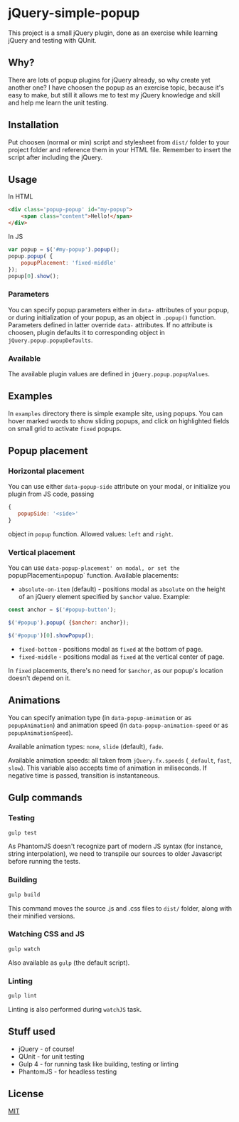 # jQuery-simple-popup

This project is a small jQuery plugin, done as an exercise while learning jQuery and testing with QUnit.

## Why?

There are lots of popup plugins for jQuery already, so why create yet another one? I have choosen the popup as an exercise topic, because it's easy to make, but still it allows me to test my jQuery knowledge and skill and help me learn the unit testing.

## Installation

Put choosen (normal or min) script and stylesheet from `dist/` folder to your project folder and reference them in your HTML file. Remember to insert the script after including the jQuery.

## Usage

In HTML
```html
<div class='popup-popup' id="my-popup">
    <span class="content">Hello!</span>
</div>
```

In JS
```javascript
var popup = $('#my-popup').popup();
popup.popup( {
    popupPlacement: 'fixed-middle'
});
popup[0].show();
```

### Parameters
You can specify popup parameters either in `data-` attributes of your popup, or during initialization of your popup, as an object in `.popup()` function. Parameters defined in latter override `data-` attributes. If no attribute is choosen, plugin defaults it to corresponding object in `jQuery.popup.popupDefaults`.

### Available
The available plugin values are defined in `jQuery.popup.popupValues`. 

## Examples
In `examples` directory there is simple example site, using popups. You can hover marked words to show sliding popups, and click on highlighted fields on small grid to activate `fixed` popups.

## Popup placement

### Horizontal placement

You can use either `data-popup-side` attribute on your modal, or initialize you plugin from JS code, passing
```javascript
{
   popupSide: '<side>'
}
```
object in `popup` function. Allowed values: `left` and `right`.

### Vertical placement

You can use `data-popup-placement' on modal, or set the `popupPlacement` in `popup` function.
Available placements:
* `absolute-on-item` (default) - positions modal as `absolute` on the height of an jQuery element specified by `$anchor` value. Example:
```javascript
const anchor = $('#popup-button');

$('#popup').popup( {$anchor: anchor});

$('#popup')[0].showPopup();
```
* `fixed-bottom` - positions modal as `fixed` at the bottom of page.
* `fixed-middle` - positions modal as `fixed` at the vertical center of page.

In `fixed` placements, there's no need for `$anchor`, as our popup's location doesn't depend on it.

## Animations

You can specify animation type (in `data-popup-animation` or as `popupAnimation`) and animation speed (in `data-popup-animation-speed` or as `popupAnimationSpeed`).

Available animation types: `none`, `slide` (default), `fade`.

Available animation speeds: all taken from `jQuery.fx.speeds` (`_default`, `fast`, `slow`). This variable also accepts time of animation in miliseconds. If negative time is passed, transition is instantaneous.

## Gulp commands

### Testing
```bash
gulp test
```
As PhantomJS doesn't recognize part of modern JS syntax (for instance, string interpolation), we need to transpile our sources to older Javascript before running the tests.

### Building
```bash
gulp build
```
This command moves the source .js and .css files to `dist/` folder, along with their minified versions.

### Watching CSS and JS
```bash
gulp watch
```
Also available as `gulp` (the default script).

### Linting
```bash
gulp lint
```
Linting is also performed during `watchJS` task.


## Stuff used
* jQuery - of course!
* QUnit - for unit testing
* Gulp 4 - for running task like building, testing or linting
* PhantomJS - for headless testing


## License
[MIT](https://choosealicense.com/licenses/mit/)
